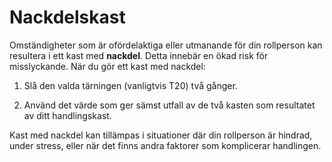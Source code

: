 # Nackdelskast

Omständigheter som är ofördelaktiga eller utmanande för din rollperson kan resultera i ett kast med **nackdel**. Detta innebär en ökad risk för misslyckande. När du gör ett kast med nackdel:

1. Slå den valda tärningen (vanligtvis T20) två gånger.

2. Använd det värde som ger sämst utfall av de två kasten som resultatet av ditt handlingskast.

Kast med nackdel kan tillämpas i situationer där din rollperson är hindrad, under stress, eller när det finns andra faktorer som komplicerar handlingen.

